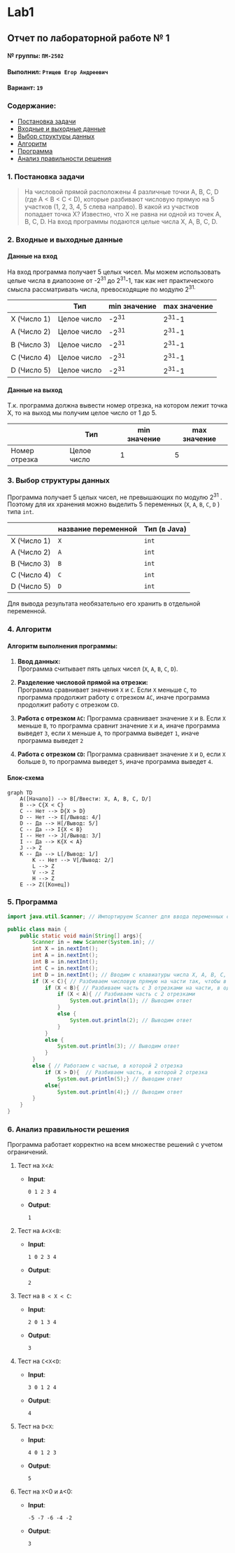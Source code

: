# Lab1
## Отчет по лабораторной работе № 1

#### № группы: `ПМ-2502`

#### Выполнил: `Ртищев Егор Андреевич`

#### Вариант: `19`

### Cодержание:

- [Постановка задачи](#1-постановка-задачи)
- [Входные и выходные данные](#2-входные-и-выходные-данные)
- [Выбор структуры данных](#3-выбор-структуры-данных)
- [Алгоритм](#4-алгоритм)
- [Программа](#5-программа)
- [Анализ правильности решения](#6-анализ-правильности-решения)

### 1. Постановка задачи

>На числовой прямой расположены 4 различные точки A, B, C, D (где A <
B < C < D), которые разбивают числовую прямую на 5 участков (1, 2, 3,
4, 5 слева направо). В какой из участков попадает точка X? Известно, что
X не равна ни одной из точек A, B, C, D. На вход программы подаются
целые числа X, A, B, C, D.
> 



### 2. Входные и выходные данные

#### Данные на вход

На вход программа получает 5 целых чисел.
Мы можем использовать целые числа в диапозоне от -2<sup>31</sup> до 2<sup>31</sup>-1, так как нет практического смысла рассматривать числа, превосходящие по модулю 2<sup>31.

|             | Тип                | min значение    | max значение   |
|-------------|--------------------|-----------------|----------------|
| X (Число 1) | Целое число | -2<sup>31</sup>  | 2<sup>31</sup>-1 |
| A (Число 2) | Целое число | -2<sup>31</sup> | 2<sup>31</sup>-1 |
| B (Число 3) | Целое число | -2<sup>31</sup>  | 2<sup>31</sup>-1 |
| C (Число 4) | Целое число | -2<sup>31</sup> | 2<sup>31</sup>-1 |
| D (Число 5) | Целое число | -2<sup>31</sup>  | 2<sup>31</sup>-1 |


#### Данные на выход

Т.к. программа должна вывести номер отрезка, на котором лежит точка X, то на выход мы получим
целое число от 1 до 5.

|         | Тип                                | min значение | max значение   |
|---------|------------------------------------|--------------|----------------|
| Номер отрезка | Целое число | 1            | 5 |

### 3. Выбор структуры данных

Программа получает 5 целых чисел, не превышающих по модулю 2<sup>31</sup> . Поэтому для их хранения
можно выделить 5 переменных (`X`, `A`, `B`, `C`, `D` ) типа `int`.

|             | название переменной | Тип (в Java) | 
|-------------|---------------------|--------------|
| X (Число 1) | `X`                 | `int`     |
| A (Число 2) | `A`                 | `int`     |
| B (Число 3) | `B`                 | `int`     |
| C (Число 4) | `C`                 | `int`     | 
| D (Число 5) | `D`                 | `int`     |
 

Для вывода результата необязательно его хранить в отдельной переменной.

### 4. Алгоритм

#### Алгоритм выполнения программы:

1. **Ввод данных:**  
   Программа считывает пять целых чисел (`X`, `A`, `B`, `C`, `D`).

2. **Разделение числовой прямой на отрезки:**  
   Программа сравнивает значения `X` и `C`. Если `X` меньше `C`, то программа продолжит работу с отрезком `AC`, иначе программа продолжит работу с отрезком `CD`.

3. **Работа с отрезком `AC`:**
   Программа сравнивает значение `X` и `B`. Если `X` меньше `B`, то программа сравнит значение `X` и `A`, иначе программа выведет `3`, если `X` меньше `A`, то программа выведет `1`, иначе программа выведет `2`

4. **Работа с отрезком `CD`:**
   Программа сравнивает значение `X` и `D`, если `X` больше `D`, то программа выведет `5`, иначе программа выведет `4`.


#### Блок-схема

```mermaid
graph TD
    A([Начало]) --> B[/Ввести: X, A, B, C, D/]
    B --> C{X < C}
    C -- Нет --> D{X > D}
    D -- Нет --> E[/Вывод: 4/]
    D -- Да --> H[/Вывод: 5/]
    C -- Да --> I{X < B}
    I -- Нет --> J[/Вывод: 3/]
    I -- Да --> K{X < A}
    J --> Z
    K -- Да --> L[/Вывод: 1/]
		K -- Нет --> V[/Вывод: 2/]
		L --> Z
		V --> Z
		H --> Z
    E --> Z([Конец])

```

### 5. Программа

```java
import java.util.Scanner; // Импортируем Scanner для ввода переменных с клавиатуры

public class main {
    public static void main(String[] args){
        Scanner in = new Scanner(System.in); // 
        int X = in.nextInt();
        int A = in.nextInt();
        int B = in.nextInt();
        int C = in.nextInt();
        int D = in.nextInt(); // Вводим с клавиатуры числа X, A, B, C, D
        if (X < C){ // Разбиваем числовую прямую на части так, чтобы в одной части получилось 3 отрезка, а в другой 2
            if (X < B){ // Разбиваем часть с 3 отрезками на части, в одной из которых 2 отрезка, а в другой 1
                if (X < A){ // Разбиваем часть с 2 отрезками
                    System.out.println(1); // Выводим ответ
                }
                else {
					System.out.println(2); // Выводим ответ
				} 
            }
            else {
				System.out.println(3); // Выводим ответ
			} 
        }
        else { // Работаем с частью, в которой 2 отрезка
            if (X > D){  // Разбиваем часть, в которой 2 отрезка
                System.out.println(5);} // Выводим ответ
            else{
                System.out.println(4);} // Выводим ответ  
        }             
    }
}
```

### 6. Анализ правильности решения

Программа работает корректно на всем множестве решений с учетом ограничений.

1. Тест на `X`<`A`:

    - **Input**:
        ```
        0 1 2 3 4
        ```

    - **Output**:
        ```
        1
        ```

2. Тест на `A`<`X`<`B`:

    - **Input**:
        ```
        1 0 2 3 4
        ```

    - **Output**:
        ```
        2
        ```

3. Тест на `B < X < C`:

    - **Input**:
        ```
        2 0 1 3 4
        ```

    - **Output**:
        ```
        3
        ```

4. Тест на `C`<`X`<`D`:

    - **Input**:
        ```
        3 0 1 2 4
        ```

    - **Output**:
        ```
        4
        ```

5. Тест на `D`<`X`:

    - **Input**:
        ```
      	4 0 1 2 3
        ```

    - **Output**:
        ```
        5
        ```
6. Тест на `X`<0 и `A`<0:

    - **Input**:
        ```
      	-5 -7 -6 -4 -2
        ```

    - **Output**:
        ```
        3
        ```
